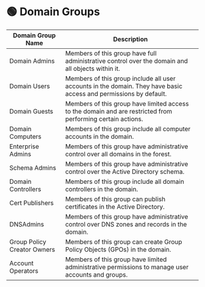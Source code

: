 # 🟢 Domain Groups

<table data-full-width="true"><thead><tr><th>Domain Group Name</th><th>Description</th></tr></thead><tbody><tr><td>Domain Admins</td><td>Members of this group have full administrative control over the domain and all objects within it.</td></tr><tr><td>Domain Users</td><td>Members of this group include all user accounts in the domain. They have basic access and permissions by default.</td></tr><tr><td>Domain Guests</td><td>Members of this group have limited access to the domain and are restricted from performing certain actions.</td></tr><tr><td>Domain Computers</td><td>Members of this group include all computer accounts in the domain.</td></tr><tr><td>Enterprise Admins</td><td>Members of this group have administrative control over all domains in the forest.</td></tr><tr><td>Schema Admins</td><td>Members of this group have administrative control over the Active Directory schema.</td></tr><tr><td>Domain Controllers</td><td>Members of this group include all domain controllers in the domain.</td></tr><tr><td>Cert Publishers</td><td>Members of this group can publish certificates in the Active Directory.</td></tr><tr><td>DNSAdmins</td><td>Members of this group have administrative control over DNS zones and records in the domain.</td></tr><tr><td>Group Policy Creator Owners</td><td>Members of this group can create Group Policy Objects (GPOs) in the domain.</td></tr><tr><td>Account Operators</td><td>Members of this group have limited administrative permissions to manage user accounts and groups.</td></tr></tbody></table>

